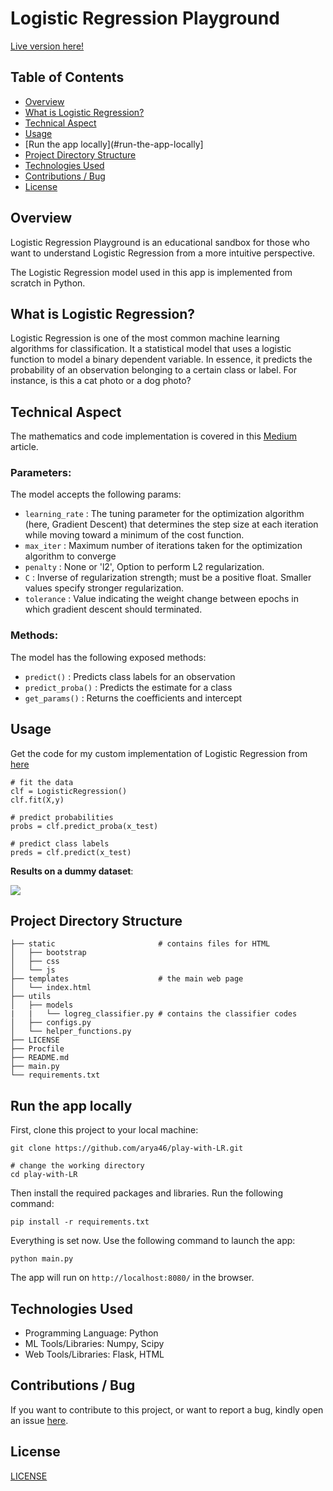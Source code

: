 # Logistic Regression Playground
[Live version here!](https://play-with-lr.herokuapp.com/)

## Table of Contents
- [Overview](#overview)
- [What is Logistic Regression?](#what-is-logistic-regression)
- [Technical Aspect](#technical-aspect)
- [Usage](#usage)
- [Run the app locally](#run-the-app-locally]
- [Project Directory Structure](#project-directory-structure)
- [Technologies Used](#technologies-used)
- [Contributions / Bug](#contributions--bug)
- [License](#license)

## Overview
Logistic Regression Playground is an educational sandbox for those who want to understand Logistic Regression from a more intuitive perspective.

The Logistic Regression model used in this app is implemented from scratch in Python.

## What is Logistic Regression?
Logistic Regression is one of the most common machine learning algorithms for classification. It a statistical model that uses a logistic function to model a binary dependent variable. In essence, it predicts the probability of an observation belonging to a certain class or label. For instance, is this a cat photo or a dog photo?

## Technical Aspect
The mathematics and code implementation is covered in this [Medium](https://towardsdatascience.com/implement-logistic-regression-with-l2-regularization-from-scratch-in-python-20bd4ee88a59) article.

### Parameters: 
The model accepts the following params:
- `learning_rate` : The tuning parameter for the optimization algorithm (here, Gradient Descent) that determines the step size at each iteration while moving toward a minimum of the cost function.
- `max_iter` : Maximum number of iterations taken for the optimization algorithm to converge
- `penalty` : None or 'l2', Option to perform L2 regularization.
- `C` : Inverse of regularization strength; must be a positive float. Smaller values specify stronger regularization. 
- `tolerance` : Value indicating the weight change between epochs in which gradient descent should terminated. 

### Methods:
The model has the following exposed methods:
- `predict()` : Predicts class labels for an observation
- `predict_proba()` : Predicts the estimate for a class
- `get_params()` : Returns the coefficients and intercept

## Usage
Get the code for my custom implementation of Logistic Regression from [here](https://gist.github.com/arya46/59536f6231ffd13c509aa1be59212cfa#file-log_reg_clf-py)
```
# fit the data
clf = LogisticRegression()
clf.fit(X,y)

# predict probabilities
probs = clf.predict_proba(x_test)

# predict class labels
preds = clf.predict(x_test)
```

__Results on a dummy dataset__:

<img src="https://miro.medium.com/max/518/1*cg5u-0iKthH82o0d7yu8uA.jpeg">

## Project Directory Structure
```
├── static                       # contains files for HTML
│   ├── bootstrap
│   ├── css
│   └── js
├── templates                    # the main web page
│   └── index.html 
├── utils 
│   ├── models
|   |   └── logreg_classifier.py # contains the classifier codes
│   ├── configs.py
│   └── helper_functions.py
├── LICENSE
├── Procfile
├── README.md
├── main.py
└── requirements.txt
```
## Run the app locally
First, clone this project to your local machine:
```
git clone https://github.com/arya46/play-with-LR.git

# change the working directory
cd play-with-LR
```

Then install the required packages and libraries. Run the following command:
```
pip install -r requirements.txt
```

Everything is set now. Use the following command to launch the app:

```
python main.py
```
The app will run on `http://localhost:8080/` in the browser.

## Technologies Used
- Programming Language: Python
- ML Tools/Libraries: Numpy, Scipy
- Web Tools/Libraries: Flask, HTML

## Contributions / Bug
If you want to contribute to this project, or want to report a bug, kindly open an issue [here](https://github.com/arya46/play-with-LR/issues/new).

## License
[LICENSE](https://github.com/arya46/play-with-LR/blob/master/LICENSE)
